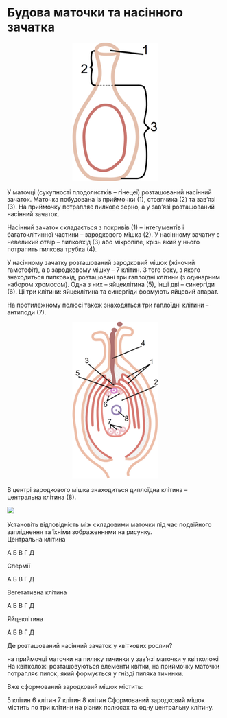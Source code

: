# Будова маточки та насінного зачатка

<div align="center">
<img src="2.jpeg" width="200">
</div>

У маточці (сукупності плодолистків – гінецеї) розташований насінний зачаток. Маточка побудована із приймочки (1), стовпчика (2) та зав’язі (3). На приймочку потрапляє пилкове зерно, а у зав’язі розташований насінний зачаток.


Насінний зачаток складається з <span class="p1">покривів</span> (1) – <span class="p1">інтегументів</span> і
<span class="p1">багатоклітинної частини</span> – зародкового мішка (2). У насінному зачатку є невеликий отвір – <span class="p1">пилковхід</span> (3) або <span class="p1">мікропіле</span>, крізь який у нього потрапить пилкова трубка (4).

У насінному зачатку розташований зародковий мішок (жіночий гаметофіт), а в зародковому мішку – 7 клітин. З того боку, з якого знаходиться пилковхід, розташовані <span class="p1">три гаплоїдні клітини</span> (з одинарним набором хромосом). Одна з них – <span class="p1">яйцеклітина</span> (5), інші дві – <span class="p1">синергіди</span> (6). Ці три клітини: яйцеклітина та синергіди формують яйцевий апарат.

На протилежному полюсі також знаходяться три гаплоїдні клітини – <span class="p1">антиподи</span> (7). 

<div align="center">
<img src="3.jpeg" width="200">
</div>

В центрі зародкового мішка знаходиться диплоїдна клітина – центральна клітина (8).

<img src="https://study.ed-era.com:9090/c4x/EdEra/B101/asset/B1_W3_S3_HW2_Q4.3.png" width="352"><br>
<quiz>
<question>
<p>Установіть відповідність між складовими маточки під час подвійного запліднення та їхніми зображеннями на рисунку.<br>
Центральна клітина</p>
<answer>А</answer>
<answer>Б</answer>
<answer correct>В</answer>
<answer>Г</answer>
<answer>Д</answer>
</question>
<question>
<p>Спермії</p>
<answer correct>А</answer>
<answer>Б</answer>
<answer>В</answer>
<answer>Г</answer>
<answer>Д</answer>
</question>
<question>
<p>Вегетативна клітина</p>
<answer>А</answer>
<answer>Б</answer>
<answer>В</answer>
<answer>Г</answer>
<answer correct>Д</answer>
</question>
<question>
<p>Яйцеклітина</p>
<answer>А</answer>
<answer correct>Б</answer>
<answer>В</answer>
<answer>Г</answer>
<answer>Д</answer>
</question>
<question>
<p>Де розташований насінний зачаток у квіткових рослин?</p>
<answer>на приймочці маточки</answer>
<answer>на пиляку тичинки</answer>
<answer correct>у зав’язі маточки</answer>
<answer>у квітколожі</answer>
<explanation>
На квітколожі розташовуються елементи квітки, на приймочку маточки потрапляє пилок, який формується у гнізді пиляка тичинки.
</explanation>
</question>
<question>
<p>Вже сформований зародковий мішок містить:</p>
<answer>5 клітин</answer>
<answer>6 клітин</answer>
<answer correct>7 клітин</answer>
<answer>8 клітин</answer>
<explanation>
Сформований зародковий мішок містить по три клітини на різних полюсах та одну центральну клітину.
</explanation>
</question>
</quiz>
